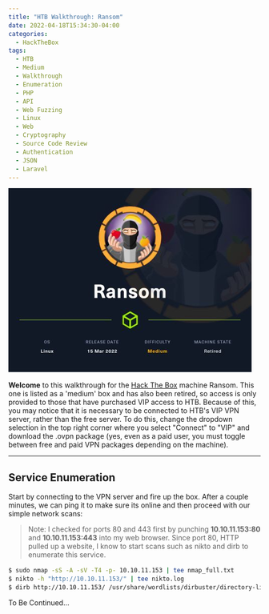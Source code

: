 ```yaml
---
title: "HTB Walkthrough: Ransom"
date: 2022-04-18T15:34:30-04:00
categories:
  - HackTheBox
tags:
  - HTB
  - Medium
  - Walkthrough
  - Enumeration
  - PHP
  - API
  - Web Fuzzing
  - Linux
  - Web
  - Cryptography
  - Source Code Review
  - Authentication
  - JSON
  - Laravel
---
```


![Ransom Logo](/assets/images/HTB/ransom/ransom.jpg)

**Welcome** to this walkthrough for the [Hack The Box](https://www.hackthebox.com/) machine Ransom. This one is listed as a 'medium' box and has also been retired, so access is only provided to those that have purchased VIP access to HTB.
Because of this, you may notice that it is necessary to be connected to HTB's VIP VPN server, rather than the free server. To do this, change the dropdown selection in the top right corner where you select "Connect"
to "VIP" and download the .ovpn package (yes, even as a paid user, you must toggle between free and paid VPN packages depending on the machine).

---

## Service Enumeration

Start by connecting to the VPN server and fire up the box. After a couple minutes, we can ping it to make sure its online and then proceed with our simple network scans:

> Note: I checked for ports 80 and 443 first by punching **10.10.11.153:80** and **10.10.11.153:443** into my web browser. Since port 80, HTTP pulled up a website, I know to start scans such as nikto and dirb to enumerate this service. 

```bash
$ sudo nmap -sS -A -sV -T4 -p- 10.10.11.153 | tee nmap_full.txt
$ nikto -h "http://10.10.11.153/" | tee nikto.log
$ dirb http://10.10.11.153/ /usr/share/wordlists/dirbuster/directory-list-2.3-small.txt | tee dirb.log
```
To Be Continued...
